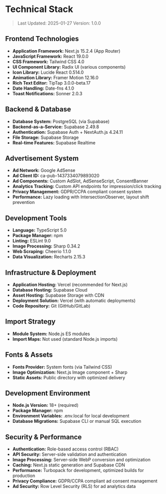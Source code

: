 # Technical Stack

> Last Updated: 2025-01-27
> Version: 1.0.0

## Frontend Technologies

- **Application Framework:** Next.js 15.2.4 (App Router)
- **JavaScript Framework:** React 19.0.0
- **CSS Framework:** Tailwind CSS 4.0
- **UI Component Library:** Radix UI (various components)
- **Icon Library:** Lucide React 0.514.0
- **Animation Library:** Framer Motion 12.16.0
- **Rich Text Editor:** TipTap 3.0.0-beta.17
- **Date Handling:** Date-fns 4.1.0
- **Toast Notifications:** Sonner 2.0.3

## Backend & Database

- **Database System:** PostgreSQL (via Supabase)
- **Backend-as-a-Service:** Supabase 2.49.8
- **Authentication:** Supabase Auth + NextAuth.js 4.24.11
- **File Storage:** Supabase Storage
- **Real-time Features:** Supabase Realtime

## Advertisement System

- **Ad Network:** Google AdSense
- **Ad Client ID:** ca-pub-1437334079893020
- **Ad Components:** Custom AdSlot, AdSenseScript, ConsentBanner
- **Analytics Tracking:** Custom API endpoints for impression/click tracking
- **Privacy Management:** GDPR/CCPA compliant consent system
- **Performance:** Lazy loading with IntersectionObserver, layout shift prevention

## Development Tools

- **Language:** TypeScript 5.0
- **Package Manager:** npm
- **Linting:** ESLint 9.0
- **Image Processing:** Sharp 0.34.2
- **Web Scraping:** Cheerio 1.1.0
- **Data Visualization:** Recharts 2.15.3

## Infrastructure & Deployment

- **Application Hosting:** Vercel (recommended for Next.js)
- **Database Hosting:** Supabase Cloud
- **Asset Hosting:** Supabase Storage with CDN
- **Deployment Solution:** Vercel (with automatic deployments)
- **Code Repository:** Git (GitHub/GitLab)

## Import Strategy

- **Module System:** Node.js ES modules
- **Import Maps:** Not used (standard Node.js imports)

## Fonts & Assets

- **Fonts Provider:** System fonts (via Tailwind CSS)
- **Image Optimization:** Next.js Image component + Sharp
- **Static Assets:** Public directory with optimized delivery

## Development Environment

- **Node.js Version:** 18+ (required)
- **Package Manager:** npm
- **Environment Variables:** .env.local for local development
- **Database Migrations:** Supabase CLI or manual SQL execution

## Security & Performance

- **Authentication:** Role-based access control (RBAC)
- **API Security:** Server-side validation and authentication
- **Image Processing:** Server-side WebP conversion and optimization
- **Caching:** Next.js static generation and Supabase CDN
- **Performance:** Turbopack for development, optimized builds for production
- **Privacy Compliance:** GDPR/CCPA compliant ad consent management
- **Ad Security:** Row Level Security (RLS) for ad analytics data 